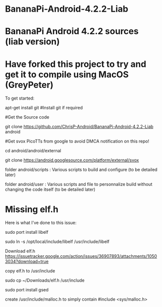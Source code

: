 # BananaPi-Android-4.2.2-Liab
# BananaPi Android 4.2.2 sources (liab version)
Have forked this project to try and get it to compile using MacOS (GreyPeter)
=======

To get started:

apt-get install git #Install git if required

#Get the Source code

git clone https://github.com/ChrisP-Android/BananaPi-Android-4.2.2-Liab android 

#Get svox PicoTTs from google to avoid DMCA notification on this repo!  
  
cd android/android/external

git clone https://android.googlesource.com/platform/external/svox

folder android/scripts : Various scripts to build and configure (to be detailed later)

folder android/user : Various scripts and file to personnalize build without changing the code itself (to be detailed later)

# Missing elf.h
Here is what I've done to this issue:

sudo port install libelf

sudo ln -s /opt/local/include/libelf /usr/include/libelf

Download elf.h https://issuetracker.google.com/action/issues/36907893/attachments/10503034?download=true

copy elf.h to /usr/include

sudo cp ~/Downloads/elf.h /usr/include

sudo port install gsed

create /usr/include/malloc.h to simply contain #include <sys/malloc.h> 

